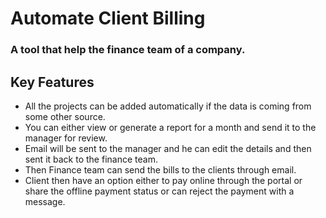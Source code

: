 # Automate Client Billing

### A tool that help the finance team of a company.

## Key Features
* All the projects can be added automatically if the data is coming from some other source.
* You can either view or generate a report for a month and send it to the manager for review.
* Email will be sent to the manager and he can edit the details and then sent it back to the finance team.
* Then Finance team can send the bills to the clients through email.
* Client then have an option either to pay online through the portal or share the offline payment status or can reject the payment with a message.